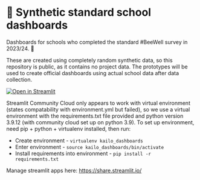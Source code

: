 # 🐝 Synthetic standard school dashboards

Dashboards for schools who completed the standard #BeeWell survey in 2023/24. 🏫

These are created using completely random synthetic data, so this repository is public, as it contains no project data. The prototypes will be used to create official dashboards using actual school data after data collection.

[![Open in Streamlit](https://static.streamlit.io/badges/streamlit_badge_black_white.svg)](https://synthetic-beewell-kailo-standard-school-dashboard.streamlit.app/)

Streamlit Community Cloud only appears to work with virtual environment (states compatability with environment.yml but failed), so we use a virtual environment with the requirements.txt file provided and python version 3.9.12 (with community cloud set up on python 3.9). To set up environment, need pip + python + virtualenv installed, then run:
* Create environment - `virtualenv kailo_dashboards`
* Enter environment -  `source kailo_dashboards/bin/activate`
* Install requirements into environment - `pip install -r requirements.txt`

Manage streamlit apps here: https://share.streamlit.io/